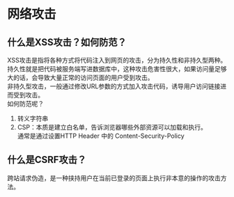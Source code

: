 # 网络攻击

## 什么是XSS攻击？如何防范？  
XSS攻击是指将各种方式将代码注入到网页的攻击，分为持久性和非持久型两种。  
持久性就是把代码被服务端写进数据库中，这种攻击危害性很大，如果访问量足够大的话，会导致大量正常的访问页面的用户受到攻击。  
非持久型攻击，一般通过修改URL参数的方式加入攻击代码，诱导用户访问链接进而受到攻击。  
如何防范呢？  
1. 转义字符串
2. CSP：本质是建立白名单，告诉浏览器哪些外部资源可以加载和执行。  
        通常是通过设置HTTP Header 中的 Content-Security-Policy

## 什么是CSRF攻击？
跨站请求伪造，是一种挟持用户在当前已登录的页面上执行非本意的操作的攻击方法。